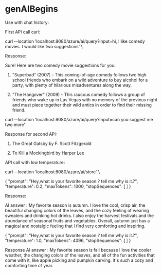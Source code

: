 # genAIBegins
Use with chat history:

First API call curl:

curl --location 'localhost:8080/azure/ai/query?input=hi, I like comedy movies. I would like two suggestions' \

Response:

Sure! Here are two comedy movie suggestions for you:

1. "Superbad" (2007) - This coming-of-age comedy follows two high school friends who embark on a wild adventure to buy alcohol for a party, with plenty of hilarious misadventures along the way.

2. "The Hangover" (2009) - This raucous comedy follows a group of friends who wake up in Las Vegas with no memory of the previous night and must piece together their wild antics in order to find their missing friend.

curl --location 'localhost:8080/azure/ai/query?input=can you suggest me two more'

Response for second API:

1. The Great Gatsby by F. Scott Fitzgerald

2. To Kill a Mockingbird by Harper Lee

API call with low temperature:

curl --location 'localhost:8080/azure/ai/store' \

{
"prompt": "Hey,what is your favorite season ? tell me why is it.?",
"temperature": 0.2,
"maxTokens": 1000,
"stopSequences": [
]
}

Response:

AI answer : My favorite season is autumn. I love the cool, crisp air, 
the beautiful changing colors of the leaves, and the cozy feeling of wearing sweaters and drinking hot drinks. 
I also enjoy the harvest festivals and the abundance of seasonal fruits and vegetables. Overall, autumn just has a magical 
and nostalgic feeling that I find very comforting and inspiring.


{
"prompt": "Hey,what is your favorite season ? tell me why is it.?",
"temperature": 1.0,
"maxTokens": 4096,
"stopSequences": [
]
}

Response
AI answer : My favorite season is fall because I love the cooler weather, the changing colors of the leaves, 
and all of the fun activities that come with it, like apple picking and pumpkin carving. 
It's such a cozy and comforting time of year.
